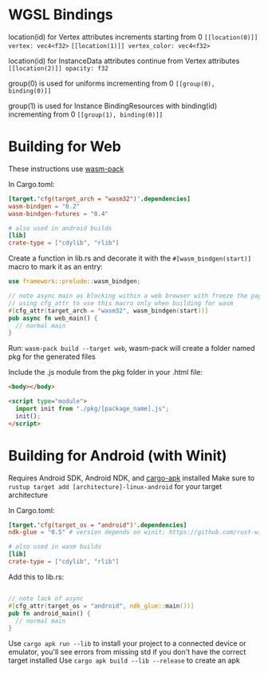 # WGSL Bindings

location(id) for Vertex attributes increments starting from 0
`[[location(0)]] vertex: vec4<f32>`
`[[location(1)]] vertex_color: vec4<f32>`

location(id) for InstanceData attributes continue from Vertex attributes
`[[location(2)]] opacity: f32`

group(0) is used for uniforms incrementing from 0
`[[group(0), binding(0)]]`

group(1) is used for Instance BindingResources with binding(id) incrementing from 0
`[[group(1), binding(0)]]`

# Building for Web

These instructions use [wasm-pack](https://rustwasm.github.io/wasm-pack/)

In Cargo.toml:

```toml
[target.'cfg(target_arch = "wasm32")'.dependencies]
wasm-bindgen = "0.2"
wasm-bindgen-futures = "0.4"

# also used in android builds
[lib]
crate-type = ["cdylib", "rlib"]
```

Create a function in lib.rs and decorate it with the `#[wasm_bindgen(start)]` macro to mark it as an entry:

```rust
use framework::prelude::wasm_bindgen;

// note async main as blocking within a web browser with freeze the page + event loop
// using cfg_attr to use this macro only when building for wasm
#[cfg_attr(target_arch = "wasm32", wasm_bindgen(start))]
pub async fn web_main() {
  // normal main
}
```

Run: `wasm-pack build --target web`,
wasm-pack will create a folder named pkg for the generated files

Include the .js module from the pkg folder in your .html file:

```html
<body></body>

<script type="module">
  import init from "./pkg/[package_name].js";
  init();
</script>
```

# Building for Android (with Winit)

Requires Android SDK, Android NDK, and [cargo-apk](https://crates.io/crates/cargo-apk) installed
Make sure to `rustup target add [architecture]-linux-android` for your target architecture

In Cargo.toml:

```toml
[target.'cfg(target_os = "android")'.dependencies]
ndk-glue = "0.5" # version depends on winit: https://github.com/rust-windowing/winit#android

# also used in wasm builds
[lib]
crate-type = ["cdylib", "rlib"]
```

Add this to lib.rs:

```rust

// note lack of async
#[cfg_attr(target_os = "android", ndk_glue::main())]
pub fn android_main() {
  // normal main
}
```

Use `cargo apk run --lib` to install your project to a connected device or emulator, you'll see errors from missing std if you don't have the correct target installed
Use `cargo apk build --lib --release` to create an apk
